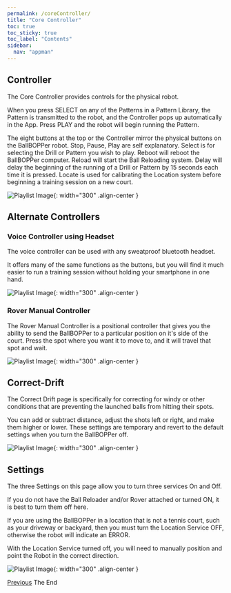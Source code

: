 ```yaml
---
permalink: /coreController/
title: "Core Controller"
toc: true
toc_sticky: true
toc_label: "Contents"
sidebar:
  nav: "appman"
---
```


## Controller

The Core Controller provides controls for the physical robot. 

When you press SELECT on any of the Patterns in a Pattern Library, the Pattern is transmitted to the robot, and the Controller pops up automatically in the App. Press PLAY and the robot will begin running the Pattern. 

The eight buttons at the top or the Controller mirror the physical buttons on the BallBOPPer robot. Stop, Pause, Play are self explanatory. Select is for selecting the Drill or Pattern you wish to play. Reboot will reboot the BallBOPPer computer. Reload will start the Ball Reloading system. Delay will delay the beginning of the running of a Drill or Pattern by 15 seconds each time it is pressed. Locate is used for calibrating the Location system before beginning a training session on a new court.

![Playlist Image](../assets/images/Controller.jpg){: width="300" .align-center }

## Alternate Controllers

### Voice Controller using Headset

The voice controller can be used with any sweatproof bluetooth headset. 

It offers many of the same functions as the buttons, but you will find it much easier to run a training session without holding your smartphone in one hand.

![Playlist Image](../assets/images/VoiceController.jpg){: width="300" .align-center }

### Rover Manual Controller

The Rover Manual Controller is a positional controller that gives you the ability to send the BallBOPPer to a particular position on it's side of the court. Press the spot where you want it to move to, and it will travel that spot and wait.

![Playlist Image](../assets/images/RoverController.jpg){: width="300" .align-center }

## Correct-Drift

The Correct Drift page is specifically for correcting for windy or other conditions that are preventing the launched balls from hitting their spots. 

You can add or subtract distance, adjust the shots left or right, and make them higher or lower. These settings are temporary and revert to the default settings when you turn the BallBOPPer off.

![Playlist Image](../assets/images/CorrectDrift.jpg){: width="300" .align-center }

## Settings

The three Settings on this page allow you to turn three services On and Off. 

If you do not have the Ball Reloader and/or Rover attached or turned ON, it is best to turn them off here. 

If you are using the BallBOPPer in a location that is not a tennis court, such as your driveway or backyard, then you must turn the Location Service OFF, otherwise the robot will indicate an ERROR. 

With the Location Service turned off, you will need to manually position and point the Robot in the correct direction.

![Playlist Image](../assets/images/ControllerSettings.png){: width="300" .align-center }

  <nav class="pagination">
      <a href="/BallBOPPer/shotDesigner/" class="pagination--pager" title="Shot Designer">Previous</a>
        <a class="pagination--pager disabled">The End</a> 
  </nav>
  

